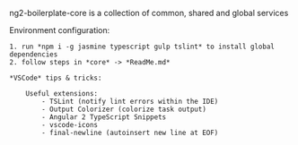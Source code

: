 ng2-boilerplate-core is a collection of common, shared and global services

Environment configuration:

	1. run *npm i -g jasmine typescript gulp tslint* to install global dependencies
	2. follow steps in *core* -> *ReadMe.md*

	*VSCode* tips & tricks:

		Useful extensions:
			- TSLint (notify lint errors within the IDE)
			- Output Colorizer (colorize task output)
			- Angular 2 TypeScript Snippets
			- vscode-icons
			- final-newline (autoinsert new line at EOF)
